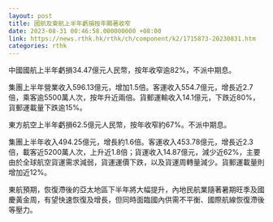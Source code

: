 ```yaml
---
layout: post
title: 國航及東航上半年虧損按年顯著收窄
date: 2023-08-31 00:46:58.000000000 +08:00
link: https://news.rthk.hk/rthk/ch/component/k2/1715873-20230831.htm
categories: rthk
---
```


中國國航上半年虧損34.47億元人民幣，按年收窄逾82%，不派中期息。

集團上半年營業收入596.13億元，增加1.5倍。客運收入554.7億元，增長近2.7倍，乘客逾5500萬人次，按年升近兩倍。貨郵運輸收入14.1億元，下跌近80%，貨郵運載量下跌逾15%。

東方航空上半年虧損62.5億元人民幣，按年收窄約67%。不派中期息。

集團上半年收入494.25億元，增長約1.6倍。客運收入453.78億元，增長近2.3倍，載客近5200萬人次，上升近1.8倍；貨運收入14.87億元，減少近62%，主要由於全球航空貨運需求減弱，貨運運價下跌，以及貨運周轉量減少。貨郵運載量則增加近12%。

東航預期，恢復滯後的亞太地區下半年將大幅提升，內地民航業隨著暑期旺季及國慶黃金周，有望快速恢復及增長，但同時面臨國內供需不平衡、國際航線恢復滯後等壓力。
